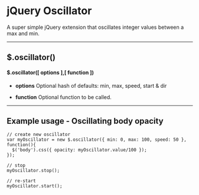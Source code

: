 # jQuery Oscillator

A super simple jQuery extension that oscillates integer values between a max and min.

---

## $.oscillator()

#### $.oscillator([ options ],[ function ])

* **options** Optional hash of defaults: min, max, speed, start & dir

* **function** Optional function to be called.

---

## Example usage - Oscillating body opacity

```
// create new oscillator
var myOscillator = new $.oscillator({ min: 0, max: 100, speed: 50 }, function(){
  $('body').css({ opacity: myOscillator.value/100 });
});
 
// stop 
myOscillator.stop();

// re-start
myOscillator.start();
```